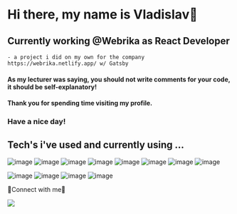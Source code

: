 # Hi there, my name is Vladislav👋
## Currently working @Webrika as React Developer
    - a project i did on my own for the company https://webrika.netlify.app/ w/ Gatsby
#### As my lecturer was saying, you should not write comments for your code, it should be self-explanatory!
#### Thank you for spending time visiting my profile. 
### Have a nice day!


## Tech's i've used and currently using ...
![image](https://user-images.githubusercontent.com/74834080/191703445-1a387266-cb49-449b-8d2b-eb71a4b5f0c5.png)
![image](https://user-images.githubusercontent.com/74834080/191703173-3bdebdf0-88cf-440e-9b9e-2178bff502ed.png)
![image](https://user-images.githubusercontent.com/74834080/191703216-9f0111df-51fa-4e7c-ba00-949a867fed44.png)
![image](https://user-images.githubusercontent.com/74834080/191703522-dab57d10-5fee-42ff-b9fd-e7375687e25f.png)
![image](https://user-images.githubusercontent.com/74834080/191703498-226e3dbc-373c-493e-9558-51aa39b751e5.png)
![image](https://user-images.githubusercontent.com/74834080/191703304-4695dcdd-494c-46be-ae26-faf4df764ef1.png)
![image](https://user-images.githubusercontent.com/74834080/191703376-7134797b-54e7-4bdb-a8e5-7e38f6dc2a4d.png)
![image](https://user-images.githubusercontent.com/74834080/191704138-f1a6e052-66da-4529-abdf-027ae93e5a76.png)


![image](https://user-images.githubusercontent.com/74834080/191704316-1df782da-41be-48be-b54c-5ade9f6a8a39.png)
![image](https://user-images.githubusercontent.com/74834080/191704395-694bbe7b-89c4-4afa-abc5-f45a29f31c7a.png)
![image](https://user-images.githubusercontent.com/74834080/191704507-f65822fe-5317-48d8-bbe5-7c28c2685b14.png)
![image](https://user-images.githubusercontent.com/74834080/191704432-22181ffe-e18b-465c-ab53-d2b0c978942e.png)


:handshake:Connect with me:handshake:

<a href="mailto:vladislavdorovski@gmail.com"><img src="https://img.shields.io/badge/-vladislavdorovski@gmail.com-EA4335?style=flat&logo=gmail&logoColor=white"/></a>

